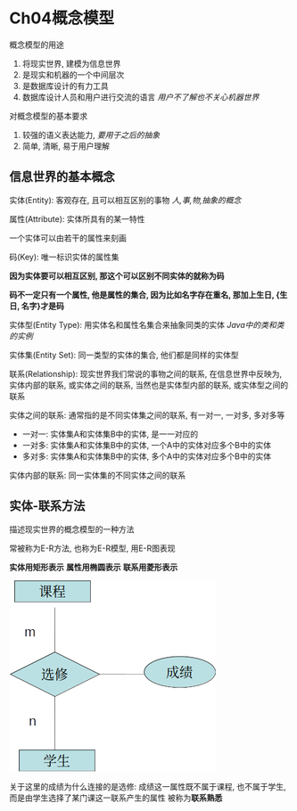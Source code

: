 # Ch04概念模型
概念模型的用途
1. 将现实世界, 建模为信息世界
2. 是现实和机器的一个中间层次
3. 是数据库设计的有力工具
4. 数据库设计人员和用户进行交流的语言 *用户不了解也不关心机器世界*

对概念模型的基本要求
1. 较强的语义表达能力, *要用于之后的抽象*
2. 简单, 清晰, 易于用户理解

## 信息世界的基本概念

实体(Entity): 客观存在, 且可以相互区别的事物 *人,事,物,抽象的概念*

属性(Attribute): 实体所具有的某一特性

一个实体可以由若干的属性来刻画

码(Key): 唯一标识实体的属性集

**因为实体要可以相互区别, 那这个可以区别不同实体的就称为码**

**码不一定只有一个属性, 他是属性的集合, 因为比如名字存在重名, 那加上生日, {生日, 名字}才是码**

实体型(Entity Type): 用实体名和属性名集合来抽象同类的实体 *Java中的类和类的实例*

实体集(Entity Set): 同一类型的实体的集合, 他们都是同样的实体型

联系(Relationship): 现实世界我们常说的事物之间的联系, 在信息世界中反映为, 实体内部的联系, 或实体之间的联系, 当然也是实体型内部的联系, 或实体型之间的联系

实体之间的联系: 通常指的是不同实体集之间的联系, 有一对一, 一对多, 多对多等

- 一对一: 实体集A和实体集B中的实体, 是一一对应的
- 一对多: 实体集A和实体集B中的实体, 一个A中的实体对应多个B中的实体
- 多对多: 实体集A和实体集B中的实体, 多个A中的实体对应多个B中的实体

实体内部的联系: 同一实体集的不同实体之间的联系

## 实体-联系方法
描述现实世界的概念模型的一种方法

常被称为E-R方法, 也称为E-R模型, 用E-R图表现

**实体用矩形表示**
**属性用椭圆表示**
**联系用菱形表示**

![alt text](/assets/image.png)

关于这里的成绩为什么连接的是选修: 成绩这一属性既不属于课程, 也不属于学生, 而是由学生选择了某门课这一联系产生的属性
被称为**联系熟悉**
